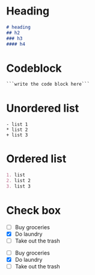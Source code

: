 # Heading
```md
# heading
## h2
### h3
#### h4
```

# Codeblock
```md
```write the code block here```
```

# Unordered list
```
- list 1
* list 2
+ list 3
```

# Ordered list
```md
1. list
2. list 2
3. list 3
```

# Check box
- [ ] Buy groceries
- [x] Do laundry
- [ ] Take out the trash

* [ ] Buy groceries
* [x] Do laundry
* [ ] Take out the trash